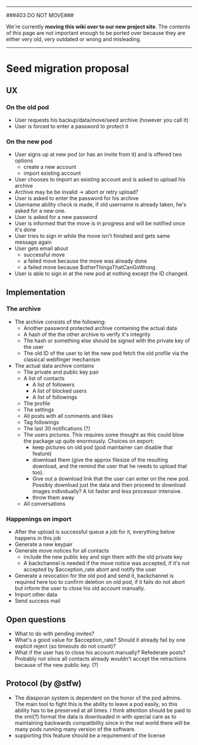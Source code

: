 ----

###403 DO NOT MOVE###

We're currently **moving this wiki over to our new project site**. The contents of this page are not important enough to be ported over because they are either very old, very outdated or wrong and misleading. 

----

# Seed migration proposal

## UX

### On the old pod 

* User requests his backup/data/move/seed archive (however you call it)
* User is forced to enter a password to protect it

### On the new pod

* User signs up at new pod (or has an invite from it) and is offered two options
    * create a new account
    * import existing account
* User chooses to import an existing account and is asked to upload his archive
* Archive may be be invalid -> abort or retry upload?
* User is asked to enter the password for his archive
* Username ability check is made, if old username is already taken, he's asked for a new one.
* User is asked for a new password
* User is informed that the move is in progress and will be notified once it's done
* User tries to sign in while the move isn't finished and gets same message again
* User gets email about
    * successful move
    * a failed move because the move was already done
    * a failed move because $otherThingsThatCanGoWrong
* User is able to sign in at the new pod at nothing except the ID changed.

## Implementation

### The archive

* The archive consists of the following:
    * Another password protected archive containing the actual data
    * A hash of the the other archive to verify it's integrity
    * The hash or something else should be signed with the private key of the user
    * The old ID of the user to let the new pod fetch the old profile via the classical webfinger mechanism
* The actual data archive contains
    * The private and public key pair
    * A list of contacts
        * A list of followers
        * A list of blocked users
        * A list of followings
    * The profile
    * The settings
    * All posts with all comments and likes
    * Tag followings
    * The last 30 notifications (?)
    * The users pictures. This requires some thought as this could blow the package up quite enormously. 
      Choices on export:
        * keep pictures on old pod (pod maintainer can disable that feature)
        * download them (give the approx filesize of the resulting download, and the remind the user that he needs to upload that too).
        * Give out a download link that the user can enter on the new pod. Possibly download just the data and then proceed to download images individually? A lot faster and less processor intensive.
        * throw them away
    * All conversations

### Happenings on import

* After the upload is successful queue a job for it, everything below happens in this job
* Generate a new keypair
* Generate move notices for all contacts
    * include the new public key and sign them with the old private key
    * A backchannel is needed if the move notice was accepted, if it's not accepted by $acception_rate abort and notify the user
* Generate a revocation for the old pod and send it, backchannel is required here too to confirm deletion on old pod, if it fails do not abort but inform the user to close his old account manually.
* Import other data
* Send success mail


## Open questions

* What to do with pending invites?
* What's a good value for $acception_rate? Should it already fail by one explicit reject (so timeouts do not count)?
* What if the user has to close his account manually? Refederate posts? Probably not since all contacts already wouldn't accept the retractions because of the new public key. (?)


## Protocol (by @stfw)
* The diasporan system is dependent on the honor of the pod admins. The main tool to fight this is the ability to leave a pod easily, so this ability has to be preserved at all times. I think attention should be paid to the xml(?) format the data is downloaded in with special care as to maintaining backwards compatibility since in the real world there will be many pods running many version of the software.
* supporting this feature should be a requirement of the license